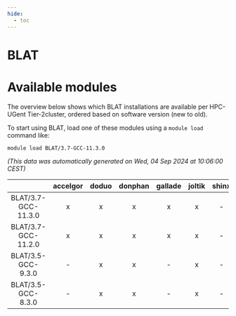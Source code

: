 ```yaml
---
hide:
  - toc
---
```


BLAT
====

# Available modules


The overview below shows which BLAT installations are available per HPC-UGent Tier-2cluster, ordered based on software version (new to old).

To start using BLAT, load one of these modules using a `module load` command like:

```shell
module load BLAT/3.7-GCC-11.3.0
```

*(This data was automatically generated on Wed, 04 Sep 2024 at 10:06:00 CEST)*  

| |accelgor|doduo|donphan|gallade|joltik|shinx|skitty|
| :---: | :---: | :---: | :---: | :---: | :---: | :---: | :---: |
|BLAT/3.7-GCC-11.3.0|x|x|x|x|x|-|x|
|BLAT/3.7-GCC-11.2.0|x|x|x|x|x|-|x|
|BLAT/3.5-GCC-9.3.0|-|x|x|-|x|-|-|
|BLAT/3.5-GCC-8.3.0|-|x|x|-|x|-|x|
